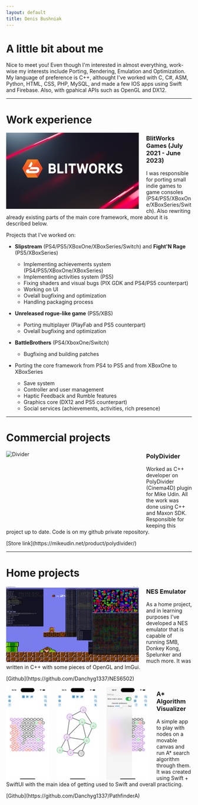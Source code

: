 ```yaml
---
layout: default
title: Denis Bushniak
---
```


# A little bit about me

Nice to meet you! Even though I'm interested in almost everything, work-wise my interests include Porting, Rendering, Emulation and Optimization. 
My language of preference is C++, althought I've worked with C, C#, ASM, Python, HTML, CSS, PHP, MySQL, and made a few IOS apps using Swift and Firebase. Also, with gpahical APIs such as OpenGL and DX12. 

* * *

# Work experience

<img src="./blitworks_00-1.jpg" alt="Blitworks" width="360" height="206" style="float:left; margin: 0px 20px 00px 00px;">
<p style="float:right">
<h3>BlitWorks Games (July 2021 - June 2023) </h3>

I was responsible for porting small indie games to game consoles (PS4/PS5/XBoxOne/XBoxSeries/Switch).
Also rewriting already existing parts of the main core framework, more about it is described below.

Projects that I've worked on:
</p>

- **Slipstream** (PS4/PS5/XBoxOne/XBoxSeries/Switch) and **Fight'N Rage** (PS5/XBoxSeries)
  - Implementing achievements system (PS4/PS5/XBoxOne/XBoxSeries)
  - Implementing activities system (PS5)
  - Fixing shaders and visual bugs (PIX GDK and PS4/PS5 counterpart)
  - Working on UI
  - Ovelall bugfixing and optimization
  - Handling packaging process
- **Unreleased rogue-like game** (PS5/XBS)
  - Porting multiplayer (PlayFab and PS5 counterpart)
  - Ovelall bugfixing and optimization
- **BattleBrothers** (PS4/XboxOne/Switch)
  - Bugfixing and building patches
 
- Porting the core framework from PS4 to PS5 and from XBoxOne to XBoxSeries
  - Save system
  - Controller and user management
  - Haptic Feedback and Rumble features
  - Graphics core (DX12 and PS5 counterpart)
  - Social services (achievements, activities, rich presence)

* * *

# Commercial projects

<a href="https://mikeudin.net/product/polydivider/"><img src="./polydivider.gif" alt="Divider" width="360" height="206" style="float:left; margin: 0px 20px 00px 00px;"></a>
<p style="float:right">
<h3>PolyDivider</h3>

Worked as C++ developer on PolyDivider (Cinema4D) plugin for Mike Udin.
All the work was done using C++ and Maxon SDK. 
Responsible for keeping this project up to date. Code is on my github
private repository.
</p>
[Store link](https://mikeudin.net/product/polydivider/)

* * *

# Home projects

<img src="./nes.png" alt="Nes" width="360" height="206" style="float:left; margin: 0px 20px 00px 00px;">
<p style="float:right">
<h3>NES Emulator</h3>
As a home project, and in learning purposes I've developed a NES emulator that is capable of running SMB, Donkey Kong, Spelunker and much more. 
It was written in C++ with some pieces of OpenGL and ImGui. 
</p>
[Github](https://github.com/Danchyg1337/NES6502)

<img src="./pathfinder.png" alt="Pathfinder" width="116" hspace="3" style="float:left; margin: 0px 20px 00px 00px;"/> <img src="./pathfinder2.png" alt="Pathfinder2" width="116" hspace="3" style="float:left; margin: 0px 20px 00px 00px;"/> <img src="./pathfinder3.png" alt="Pathfinder3" width="116" hspace="3" style="float:left; margin: 0px 20px 00px 00px;"/>
<p style="float:right">
<h3>A* Algorithm Visualizer</h3>
A simple app to play with nodes on a movable canvas and run A* search algorithm through them.
It was created using Swift + SwiftUI with the main idea of getting used to Swift and overall practicing.
</p>
[Github](https://github.com/Danchyg1337/PathfinderA)